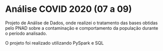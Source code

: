 # Análise COVID 2020 (07 a 09)
Projeto de Análise de Dados, onde realizei o tratamento das bases obtidas pelo PNAD sobre a contaminação e comportamento da população durante o período analisado.

O projeto foi realizado utilizando PySpark e SQL
